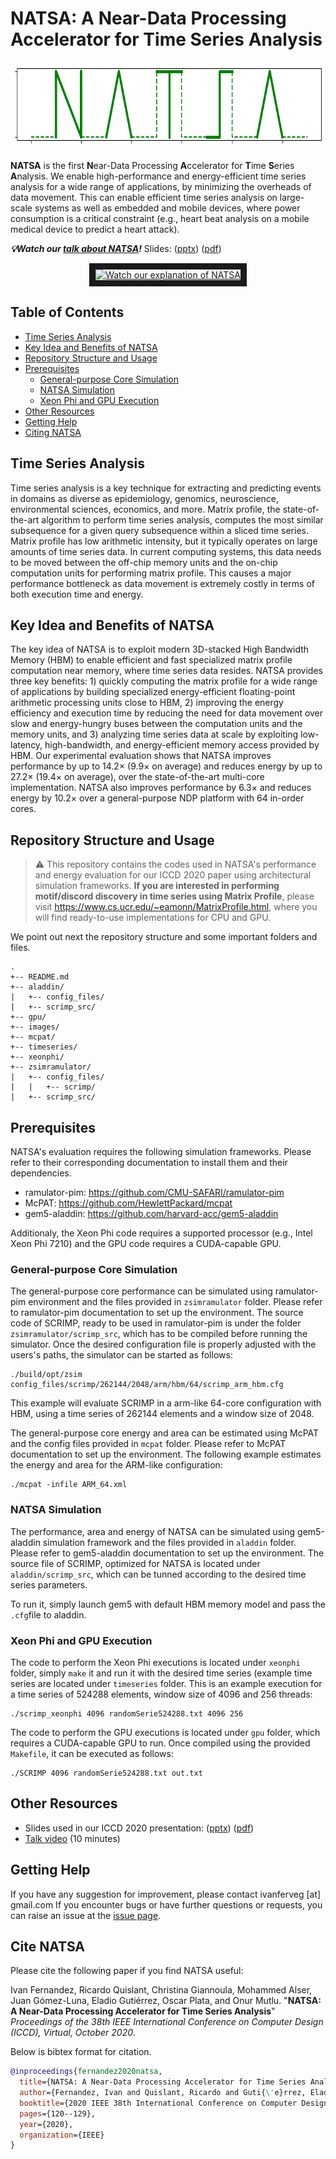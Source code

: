 # NATSA: A Near-Data Processing Accelerator for Time Series Analysis

<p align="center">
  <img width="722" height="140" src="https://github.com/CMU-SAFARI/NATSA/blob/main/images/natsa_logo.png">
</p>

**NATSA** is the first **N**ear-Data Processing **A**ccelerator for **T**ime **S**eries **A**nalysis. We enable high-performance and energy-efficient time series analysis for a wide range of applications, by minimizing the overheads of data movement. This can enable efficient time series analysis on large-scale systems as well as embedded and mobile devices, where power consumption is a critical constraint (e.g., heart beat analysis on a mobile medical device to predict a heart attack). 

***:bulb:Watch our [talk about NATSA](https://www.youtube.com/watch?v=PwhtSAVa_W4)!*** 
Slides: (<a href="https://people.inf.ethz.ch/omutlu/pub/NATSA_time-series-analysis-near-data_iccd20-talk.pptx" target="_blank">pptx</a>) (<a href="https://people.inf.ethz.ch/omutlu/pub/NATSA_time-series-analysis-near-data_iccd20-talk.pdf" target="_blank">pdf</a>)

<p align="center">
    <a href="https://www.youtube.com/watch?v=PwhtSAVa_W4" target="_blank"><img src="http://img.youtube.com/vi/PwhtSAVa_W4/0.jpg" 
alt="Watch our explanation of NATSA" width="440" border="10" /></a>
</p>

## Table of Contents
- [Time Series Analysis](#timeseries)
- [Key Idea and Benefits of NATSA](#idea)
- [Repository Structure and Usage](#structure)
- [Prerequisites](#prerequisites)
  - [General-purpose Core Simulation](#gpcsim)
  - [NATSA Simulation](#natsasim)
  - [Xeon Phi and GPU Execution](#xeonsim)
- [Other Resources](#resources)
- [Getting Help](#contact)
- [Citing NATSA](#cite)


## <a name="timeseries"></a>Time Series Analysis
Time series analysis is a key technique for extracting and predicting events in domains as diverse as epidemiology, genomics, neuroscience, environmental sciences, economics, and more. Matrix profile, the state-of-the-art algorithm to perform time series analysis, computes the most similar subsequence for a given query subsequence within a sliced time series. Matrix profile has low arithmetic intensity, but it typically operates on large amounts of time series data. In current computing systems, this data needs to be moved between the off-chip memory units and the on-chip computation units for performing matrix profile. This causes a major performance bottleneck as data movement is extremely costly in terms of both execution time and energy. 

## <a name="idea"></a>Key Idea and Benefits of NATSA
The key idea of NATSA is to exploit modern 3D-stacked High Bandwidth Memory (HBM) to enable efficient and fast specialized matrix profile computation near memory, where time series data resides. NATSA provides three key benefits: 1) quickly computing the matrix profile for a wide range of applications by building specialized energy-efficient floating-point arithmetic processing units close to HBM, 2) improving the energy efficiency and execution time by reducing the need for data movement over slow and energy-hungry buses between the computation units and the memory units, and 3) analyzing time series data at scale by exploiting low-latency, high-bandwidth, and energy-efficient memory access provided by HBM. Our experimental evaluation shows that NATSA improves performance by up to 14.2× (9.9× on average) and reduces energy by up to 27.2× (19.4× on average), over the state-of-the-art multi-core implementation. NATSA also improves performance by 6.3× and reduces energy by 10.2× over a general-purpose NDP platform with 64 in-order cores.


## <a name="structure"></a>Repository Structure and Usage
> :warning: This repository contains the codes used in NATSA's performance and energy evaluation for our ICCD 2020 paper using architectural simulation frameworks. **If you are interested in performing motif/discord discovery in time series using Matrix Profile**, please visit https://www.cs.ucr.edu/~eamonn/MatrixProfile.html, where you will find ready-to-use implementations for CPU and GPU.

We point out next the repository structure and some important folders and files.
```
.
+-- README.md
+-- aladdin/
|   +-- config_files/
|   +-- scrimp_src/
+-- gpu/
+-- images/
+-- mcpat/
+-- timeseries/
+-- xeonphi/
+-- zsimramulator/
|   +-- config_files/
|	|	+-- scrimp/
|   +-- scrimp_src/
```


## <a name="prerequisites"></a>Prerequisites
NATSA's evaluation requires the following simulation frameworks. Please refer to their corresponding documentation to install them and their dependencies. 
* ramulator-pim: https://github.com/CMU-SAFARI/ramulator-pim
* McPAT: https://github.com/HewlettPackard/mcpat
* gem5-aladdin: https://github.com/harvard-acc/gem5-aladdin


Additionaly, the Xeon Phi code requires a supported processor (e.g., Intel Xeon Phi 7210) and the GPU code requires a CUDA-capable GPU.

### <a name="gpcsim"></a>General-purpose Core Simulation
The general-purpose core performance can be simulated using ramulator-pim environment and the files provided in `zsimramulator` folder. Please refer to ramulator-pim documentation to set up the environment. The source code of SCRIMP, ready to be used in ramulator-pim is under the folder `zsimramulator/scrimp_src`, which has to be compiled before running the simulator. Once the desired configuration file is properly adjusted with the users's paths, the simulator can be started as follows:

```
./build/opt/zsim config_files/scrimp/262144/2048/arm/hbm/64/scrimp_arm_hbm.cfg
```
This example will evaluate SCRIMP in a arm-like 64-core configuration with HBM, using a time series of 262144 elements and a window size of 2048.

The general-purpose core energy and area can be estimated using McPAT and the config files provided in `mcpat` folder. Please refer to McPAT documentation to set up the environment. The following example estimates the energy and area for the ARM-like configuration:

```
./mcpat -infile ARM_64.xml
```


### <a name="natsasim"></a>NATSA Simulation
The performance, area and energy of NATSA can be simulated using gem5-aladdin simulation framework and the files provided in `aladdin` folder. Please refer to gem5-aladdin documentation to set up the environment. The source file of SCRIMP, optimized for NATSA is located under `aladdin/scrimp_src`, which can be tunned according to the desired time series parameters.

To run it, simply launch gem5 with default HBM memory model and pass the `.cfg`file to aladdin.


### <a name="xeonsim"></a>Xeon Phi and GPU Execution
The code to perform the Xeon Phi executions is located under `xeonphi` folder, simply `make` it and run it with the desired time series (example time series are located under `timeseries` folder. This is an example execution for a time series of 524288 elements, window size of 4096 and 256 threads:

```
./scrimp_xeonphi 4096 randomSerie524288.txt 4096 256
```

The code to perform the GPU executions is located under `gpu` folder, which requires a CUDA-capable GPU to run. Once compiled using the provided `Makefile`, it can be executed as follows:

```
./SCRIMP 4096 randomSerie524288.txt out.txt
```

## <a name="resources"></a>Other Resources
* Slides used in our ICCD 2020 presentation: (<a href="https://people.inf.ethz.ch/omutlu/pub/NATSA_time-series-analysis-near-data_iccd20-talk.pptx" target="_blank">pptx</a>) (<a href="https://people.inf.ethz.ch/omutlu/pub/NATSA_time-series-analysis-near-data_iccd20-talk.pdf" target="_blank">pdf</a>)
* <a href="https://www.youtube.com/embed/PwhtSAVa_W4" target="_blank">Talk video</a> (10 minutes)

## <a name="contact"></a>Getting Help
If you have any suggestion for improvement, please contact ivanferveg [at] gmail.com
If you encounter bugs or have further questions or requests, you can raise an issue at the [issue page][issue].

[issue]: https://github.com/CMU-SAFARI/NATSA/issues


## <a name="cite"></a>Cite NATSA

Please cite the following paper if you find NATSA useful:

Ivan Fernandez, Ricardo Quislant, Christina Giannoula, Mohammed Alser, Juan Gómez-Luna, Eladio Gutiérrez, Oscar Plata, and Onur Mutlu.
"**NATSA: A Near-Data Processing Accelerator for Time Series Analysis**"
*Proceedings of the 38th IEEE International Conference on Computer Design (ICCD), Virtual, October 2020*.

Below is bibtex format for citation.

```bibtex
@inproceedings{fernandez2020natsa,
  title={NATSA: A Near-Data Processing Accelerator for Time Series Analysis},
  author={Fernandez, Ivan and Quislant, Ricardo and Guti{\'e}rrez, Eladio and Plata, Oscar and Giannoula, Christina and Alser, Mohammed and G{\'o}mez-Luna, Juan and Mutlu, Onur},
  booktitle={2020 IEEE 38th International Conference on Computer Design (ICCD)},
  pages={120--129},
  year={2020},
  organization={IEEE}
}
```
